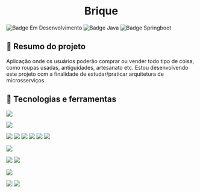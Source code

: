 <h1 align="center"> Brique </h1>

![Badge Em Desenvolvimento](https://img.shields.io/static/v1?label=Status&message=Em+Desenvolvimento&color=yellow&style=for-the-badge)
![Badge Java](https://img.shields.io/static/v1?label=Java&message=17&color=orange&style=for-the-badge&logo=java)
![Badge Springboot](https://img.shields.io/static/v1?label=Springboot&message=3.0.6&color=brightgreen&style=for-the-badge&logo=springboot)

## :book: Resumo do projeto
Aplicação onde os usuários poderão comprar ou vender todo tipo de coisa, como roupas usadas, antiguidades, artesanato etc. 
Estou desenvolvendo este projeto com a finalidade de estudar/praticar arquitetura de microsserviços.

## :toolbox: Tecnologias e ferramentas

<a href="https://www.jetbrains.com/idea/" target="_blank"><img src="https://img.shields.io/badge/intellij-000000.svg?&style=for-the-badge&logo=intellijidea&logoColor=white" target="_blank"></a>

<a href="https://pt.wikipedia.org/wiki/Java_(linguagem_de_programa%C3%A7%C3%A3o)" target="_blank"><img src="https://img.shields.io/badge/java%2017-D32323.svg?&style=for-the-badge&logo=java&logoColor=white" target="_blank"></a>

<a href="https://spring.io/projects/spring-boot" target="_blank"><img src="https://img.shields.io/badge/Springboot-6db33f.svg?&style=for-the-badge&logo=springboot&logoColor=white" target="_blank"></a>
<a href="https://spring.io/projects/spring-cloud-gateway" target="_blank"><img src="https://img.shields.io/badge/Spring%20Cloud%20Gateway-6db33f.svg?&style=for-the-badge&logo=spring&logoColor=white" target="_blank"></a>
<a href="https://spring.io/projects/spring-cloud-netflix" target="_blank"><img src="https://img.shields.io/badge/Spring%20Cloud%20Netflix-6db33f.svg?&style=for-the-badge&logo=spring&logoColor=white" target="_blank"></a>
<a href="https://spring.io/projects/spring-data-jpa" target="_blank"><img src="https://img.shields.io/badge/Spring%20Data%20jpa-6db33f.svg?&style=for-the-badge&logo=spring&logoColor=white" target="_blank"></a>
<a href="https://spring.io/projects/spring-data-r2dbc" target="_blank"><img src="https://img.shields.io/badge/Spring%20Data%20r2dbc-6db33f.svg?&style=for-the-badge&logo=spring&logoColor=white" target="_blank"></a>
<a href="https://spring.io/projects/spring-security" target="_blank"><img src="https://img.shields.io/badge/Spring%20Security-6DB33F.svg?&style=for-the-badge&logo=springsecurity&logoColor=white" target="_blank"></a>

<a href="https://maven.apache.org/" target="_blank"><img src="https://img.shields.io/badge/Apache%20Maven-b8062e.svg?&style=for-the-badge&logo=apachemaven&logoColor=white" target="_blank"></a>

<a href="https://projectlombok.org/" target="_blank"><img src="https://img.shields.io/badge/Lombok-a4a4a4.svg?&style=for-the-badge&logo=lombok&logoColor=black" target="_blank"></a>
<a href="https://github.com/jwtk/jjwt" target="_blank"><img src="https://img.shields.io/badge/JJWT-a4a4a4.svg?&style=for-the-badge&logo=jjwt&logoColor=black" target="_blank"></a>

<a href="https://www.postgresql.org/" target="_blank"><img src="https://img.shields.io/badge/PostgreSQL-4169E1.svg?&style=for-the-badge&logo=postgresql&logoColor=white" target="_blank"></a>

<a href="https://kafka.apache.org/" target="_blank"><img src="https://img.shields.io/badge/Apache%20Kafka-000000.svg?&style=for-the-badge&logo=Apachekafka&logoColor=white" target="_blank"></a>
<a href="https://www.docker.com/" target="_blank"><img src="https://img.shields.io/badge/Docker-2496ED.svg?&style=for-the-badge&logo=docker&logoColor=white" target="_blank"></a>